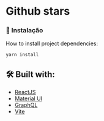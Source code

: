 # Github stars

### 🔧 Instalação

How to install project dependencies:

```
yarn install
```

## 🛠️ Built with:

- [ReactJS](https://reactjs.org/)
- [Material UI](https://mui.com/)
- [GraphQL](https://graphql.org/)
- [Vite](https://vitejs.dev/)
